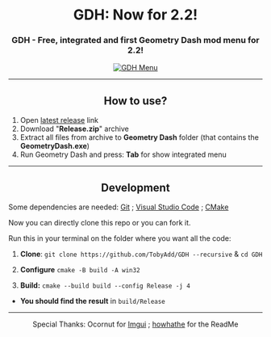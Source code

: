 <div align="center">

  # GDH: Now for 2.2!
  ### GDH - Free, integrated and first Geometry Dash mod menu for 2.2!
  
  <a href="https://github.com/TobyAdd/GDH/releases" target="_blank" rel="noreferrer"> <img src="https://github.com/TobyAdd/GDH/assets/66429886/14aba1a5-4c0d-42fd-87da-e4af25b08dde" alt="GDH Menu" title="GDH Menu"/> </a>
</div>

---

<h2 align="center">How to use?</h2>

1. Open [latest release](https://github.com/TobyAdd/GDH/releases/latest) link
2. Download "**Release.zip**" archive
3. Extract all files from archive to **Geometry Dash** folder (that contains the **GeometryDash.exe**)
4. Run Geometry Dash and press: **Tab** for show integrated menu

---

<h2 align="center">Development</h2>

<p> Some dependencies are needed: <a href="https://git-scm.com/">Git</a> ; <a href="https://code.visualstudio.com/">Visual Studio Code</a> ; <a href="https://cmake.org/">CMake</a> </p>

Now you can directly clone this repo or you can fork it.

Run this in your terminal on the folder where you want all the code:

1. **Clone**: `git clone https://github.com/TobyAdd/GDH --recursive` & `cd GDH`

3. **Configure** `cmake -B build -A win32`

5. **Build:** `cmake --build build --config Release -j 4`

- **You should find the result** in `build/Release`

---

<p align="center"> Special Thanks: Ocornut for <a href="https://github.com/ocornut/imgui">Imgui</a> ; <a href="https://github.com/howhathe">howhathe</a> for the ReadMe </p>

